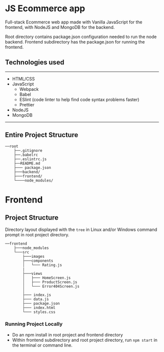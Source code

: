 # JS Ecommerce app 

Full-stack Ecommerce web app made with Vanilla JavaScript for the frontend, with NodeJS and MongoDB for the backend. 

Root directory contains package.json configuration needed to run the node backend. Frontend subdirectory has the package.json for running the frontend.

## Technologies used
---
- HTML/CSS
- JavaScript
    - Webpack
    - Babel
    - ESlint (code linter to help find code syntax problems faster)
    - Prettier 
- NodeJS
- MongoDB
--- 


## Entire Project Structure 
```
──root 
    ├──.gitignore
    ├──.babelrc
    ├──.eslintrc.js
    ├──README.md
    ├─── package.json
    ├───backend/
    ├───frontend/
    └────node_modules/
```

# Frontend
## Project Structure 
Directory layout displayed with the ``` tree ``` in Linux and/or Windows command prompt in root project directory.

```
──frontend
    ├───node_modules
    └───src
        ├───images
        ├───components
        │   └─── Rating.js
        |
        ├───views
        │   ├─── HomeScreen.js
        │   ├─── ProductScreen.js
        │   └─── Error404Screen.js
        │
        ├─── index.js
        ├─── data.js
        ├─── package.json
        ├─── index.html
        └─── styles.css
```
### Running Project Locally
- Do an npm install in root project and frontend directory
- Within frontend subdirectory and root project directory, run ```npm start``` in the terminal or command line.